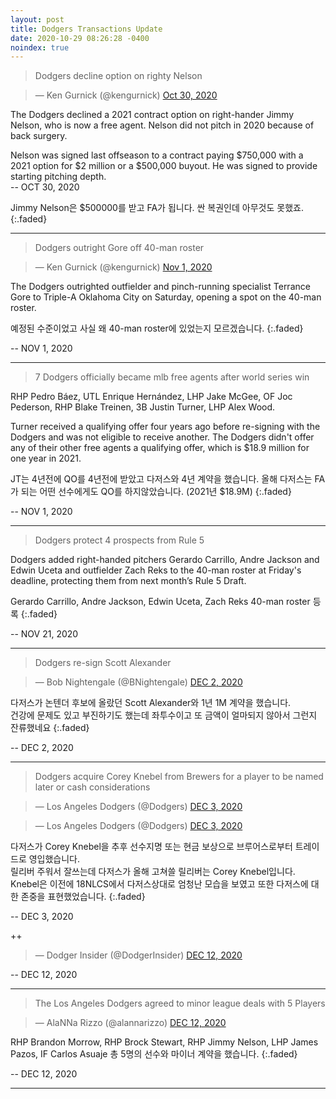```yaml
---
layout: post
title: Dodgers Transactions Update
date: 2020-10-29 08:26:28 -0400
noindex: true
---
```


> Dodgers decline option on righty Nelson

<script async src="//platform.twitter.com/widgets.js" charset="utf-8"></script>
<blockquote class="twitter-tweet" data-lang="en">
  &mdash; Ken Gurnick (@kengurnick)
  <a href="https://twitter.com/kengurnick/status/1322330223111630848">Oct 30, 2020</a>
</blockquote>

The Dodgers declined a 2021 contract option on right-hander Jimmy Nelson, who is now a free agent. Nelson did not pitch in 2020 because of back surgery.

Nelson was signed last offseason to a contract paying $750,000 with a 2021 option for $2 million or a $500,000 buyout. He was signed to provide starting pitching depth.   
 -- OCT 30, 2020

Jimmy Nelson은 $500000를 받고 FA가 됩니다. 싼 복권인데 아무것도 못했죠.
{:.faded}

---

> Dodgers outright Gore off 40-man roster

<script async src="//platform.twitter.com/widgets.js" charset="utf-8"></script>
<blockquote class="twitter-tweet" data-lang="en">
  &mdash; Ken Gurnick (@kengurnick)
  <a href="https://twitter.com/kengurnick/status/1322945668911034368">Nov 1, 2020</a>
</blockquote>

The Dodgers outrighted outfielder and pinch-running specialist Terrance Gore to Triple-A Oklahoma City on Saturday, opening a spot on the 40-man roster.   

예정된 수준이었고 사실 왜 40-man roster에 있었는지 모르겠습니다.
{:.faded}

 -- NOV 1, 2020  

---

> 7 Dodgers officially became mlb free agents after world series win

RHP Pedro Báez, UTL Enrique Hernández, LHP Jake McGee, OF Joc Pederson, RHP Blake Treinen, 3B Justin Turner, LHP Alex Wood.

Turner received a qualifying offer four years ago before re-signing with the Dodgers and was not eligible to receive another. The Dodgers didn't offer any of their other free agents a qualifying offer, which is $18.9 million for one year in 2021.

JT는 4년전에 QO를 4년전에 받았고 다저스와 4년 계약을 했습니다. 올해 다저스는 FA가 되는 어떤 선수에게도 QO를 하지않았습니다. (2021년 $18.9M)
{:.faded}

 -- NOV 1, 2020  

---

> Dodgers protect 4 prospects from Rule 5

Dodgers added right-handed pitchers Gerardo Carrillo, Andre Jackson and Edwin Uceta and outfielder Zach Reks to the 40-man roster at Friday's deadline, protecting them from next month’s Rule 5 Draft.  

Gerardo Carrillo, Andre Jackson, Edwin Uceta, Zach Reks 40-man roster 등록
{:.faded}

 -- NOV 21, 2020  

---

> Dodgers re-sign Scott Alexander

<script async src="//platform.twitter.com/widgets.js" charset="utf-8"></script>
<blockquote class="twitter-tweet" data-lang="en">
  &mdash; Bob Nightengale (@BNightengale)
  <a href="https://twitter.com/BNightengale/status/1334133569342427137">DEC 2, 2020</a>
</blockquote>

다저스가 논텐더 후보에 올랐던 Scott Alexander와 1년 1M 계약을 했습니다.   
건강에 문제도 있고 부진하기도 했는데 좌투수이고 또 금액이 얼마되지 않아서 그런지 잔류했네요
{:.faded}

-- DEC 2, 2020

---

> Dodgers acquire Corey Knebel from Brewers for a player to be named later or cash considerations

<script async src="//platform.twitter.com/widgets.js" charset="utf-8"></script>
<blockquote class="twitter-tweet" data-lang="en">
  &mdash; Los Angeles Dodgers (@Dodgers)
  <a href="https://twitter.com/Dodgers/status/1334322139365691393">DEC 3, 2020</a>
</blockquote>

<script async src="//platform.twitter.com/widgets.js" charset="utf-8"></script>
<blockquote class="twitter-tweet" data-lang="en">
  &mdash; Los Angeles Dodgers (@Dodgers)
  <a href="https://twitter.com/Dodgers/status/1334319168464687105">DEC 3, 2020</a>
</blockquote>

다저스가 Corey Knebel을 추후 선수지명 또는 현금 보상으로 브루어스로부터 트레이드로 영입했습니다.   
릴리버 주워서 잘쓰는데 다저스가 올해 고쳐쓸 릴리버는 Corey Knebel입니다. Knebel은 이전에 18NLCS에서 다저스상대로 엄청난 모습을 보였고 또한 다저스에 대한 존중을 표현했었습니다.
{:.faded}

-- DEC 3, 2020

++   

<script async src="//platform.twitter.com/widgets.js" charset="utf-8"></script>
<blockquote class="twitter-tweet" data-lang="en">
  &mdash; Dodger Insider (@DodgerInsider)
  <a href="https://twitter.com/DodgerInsider/status/1337442731426123776">DEC 12, 2020</a>
</blockquote>

-- DEC 12, 2020

---

> The Los Angeles Dodgers agreed to minor league deals with 5 Players

<script async src="//platform.twitter.com/widgets.js" charset="utf-8"></script>
<blockquote class="twitter-tweet" data-lang="en">
  &mdash; AlaNNa Rizzo (@alannarizzo)
  <a href="https://twitter.com/alannarizzo/status/1337554834384416768">DEC 12, 2020</a>
</blockquote>

RHP Brandon Morrow, RHP Brock Stewart, RHP Jimmy Nelson, LHP James Pazos, IF Carlos Asuaje 총 5명의 선수와 마이너 계약을 했습니다.
{:.faded}

-- DEC 12, 2020

---
